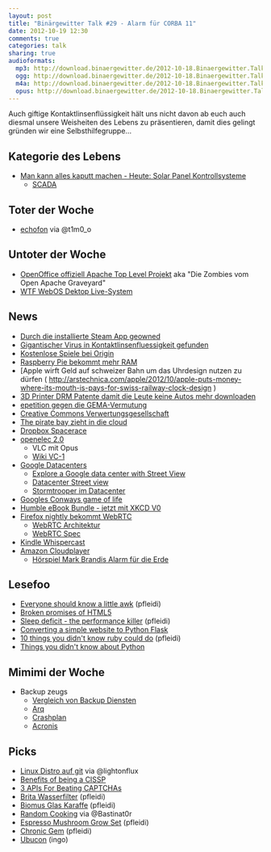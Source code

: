 ```yaml
---
layout: post
title: "Binärgewitter Talk #29 - Alarm für CORBA 11"
date: 2012-10-19 12:30
comments: true
categories: talk
sharing: true
audioformats:
  mp3: http://download.binaergewitter.de/2012-10-18.Binaergewitter.Talk.29.mp3
  ogg: http://download.binaergewitter.de/2012-10-18.Binaergewitter.Talk.29.ogg
  m4a: http://download.binaergewitter.de/2012-10-18.Binaergewitter.Talk.29.m4a
  opus: http://download.binaergewitter.de/2012-10-18.Binaergewitter.Talk.29.opus
---
```

Auch giftige Kontaktlinsenflüssigkeit hält uns nicht davon ab euch auch diesmal unsere Weisheiten des Lebens zu präsentieren, damit dies gelingt gründen wir eine Selbsthilfegruppe...

## Kategorie des Lebens

- [Man kann alles kaputt machen - Heute: Solar Panel Kontrollsysteme]( http://arstechnica.com/security/2012/10/solar-panel-control-systems-vulnerable-to-hacks/ )
    * [SCADA]( http://en.wikipedia.org/wiki/SCADA )

## Toter der Woche

- [echofon](http://blog.echofon.com/2012/10/changes-coming-for-echofon-desktop-users.html ) via @t1m0_o

## Untoter der Woche

- [OpenOffice offiziell Apache Top Level Projekt]( http://www.pro-linux.de/news/1/19012/apache-software-foundation-graduiert-openoffice.html ) aka "Die Zombies vom Open Apache Graveyard"
- [WTF WebOS Dektop Live-System]( http://www.pro-linux.de/news/1/19011/webos-als-live-system-vorgestellt.html )

## News

- [Durch die installierte Steam App geowned]( http://arstechnica.com/security/2012/10/steam-vulnerability-can-lead-to-remote-insertion-of-malicious-code/ )
- [Gigantischer Virus in Kontaktlinsenfluessigkeit gefunden]( http://arstechnica.com/science/2012/10/contact-lens-solution-hosts-giant-virus-ecosystem-of-parasites/ )
- [Kostenlose Spiele bei Origin]( http://www.golem.de/news/origin-massenhaft-kostenlose-downloads-durch-key-panne-1210-95089.html )
- [Raspberry Pie bekommt mehr RAM]( http://www.raspberrypi.org/archives/2180 )
- [Apple wirft Geld auf schweizer Bahn um das Uhrdesign nutzen zu dürfen ( http://arstechnica.com/apple/2012/10/apple-puts-money-where-its-mouth-is-pays-for-swiss-railway-clock-design )
- [3D Printer DRM Patente damit die Leute keine Autos mehr downloaden]( http://torrentfreak.cjom/3d-printer-drm-patent-to-stop-people-downloading-a-car-121012/ )
- [epetition gegen die GEMA-Vermutung](https://epetitionen.bundestag.de/petitionen/_2012/_08/_28/Petition_35441.html )
- [Creative Commons Verwertungsgesellschaft](http://c3s.cc/ )
- [The pirate bay zieht in die cloud]( http://www.golem.de/news/razzia-vorbeugung-pirate-bay-entschwebt-in-die-cloud-1210-95157.html )
- [Dropbox Spacerace]( https://www.dropbox.com/spacerace )
- [openelec 2.0](http://www.pro-linux.de/news/1/19006/mediacenter-distribution-openelec-20-erschienen.html  )
   - VLC mit Opus
   - [Wiki VC-1]( http://en.wikipedia.org/wiki/VC-1 )
- [Google Datacenters]( http://www.google.com/about/datacenters/gallery/#/ )
    - [Explore a Google data center with Street View]( https://www.youtube.com/watch?feature=player_embedded&v=avP5d16wEp0 )
    - [Datacenter Street view]( http://www.google.com/about/datacenters/inside/streetview/ )
    - [Stormtrooper im Datacenter]( http://twitter.com/pfleidi/status/259002769271296000/photo/1 )
- [Googles Conways game of life]( https://www.google.com/search?q=conways+game+of+life )
- [Humble eBook Bundle - jetzt mit XKCD V0]( https://www.humblebundle.com/ )
- [Firefox nightly bekommt WebRTC]( http://www.golem.de/news/nightly-builds-firefox-mit-webrtc-1210-95086.html )
    * [WebRTC Architektur]( http://www.webrtc.org/reference/architecture )
    * [WebRTC Spec]( http://www.w3.org/TR/webrtc/ )
- [Kindle Whispercast]( http://www.golem.de/news/whispercast-for-kindle-jedem-schueler-das-gleiche-schul-e-book-1210-95147.html )
- [Amazon Cloudplayer](http://www.amazon.de/gp/help/customer/display.html/?ie=UTF8&camp=1638&creative=19454&linkCode=ur2&nodeId=200935230&site-redirect=de&tag=jitcreat-21 )
  - [Hörspiel Mark Brandis Alarm für die Erde](http://www.amazon.de/gp/product/B005VYHQ7U/ref=as_li_ss_tl?ie=UTF8&camp=1638&creative=19454&creativeASIN=B005VYHQ7U&linkCode=as2&tag=trektrip )

## Lesefoo

- [Everyone should know a little awk]( http://gregable.com/2010/09/why-you-should-know-just-little-awk.html ) (pfleidi)
- [Broken promises of HTML5]( https://www.youtube.com/watch?v=r7xnKSPWTjo&feature=player_embedded )
- [Sleep deficit - the performance killer]( http://hbr.org/2006/10/sleep-deficit-the-performance-killer ) (pfleidi)
- [Converting a simple website to Python Flask]( http://vertstudios.com/blog/new-flask-site/ )
- [10 things you didn't know ruby could do]( https://speakerdeck.com/u/jeg2/p/10-things-you-didnt-know-ruby-could-do ) (pfleidi)
- [Things you didn't know about Python]( https://speakerdeck.com/u/mitsuhiko/p/didntknow )

## Mimimi der Woche

- Backup zeugs
    * [Vergleich von Backup Diensten]( http://en.wikipedia.org/wiki/Comparison_of_online_backup_services )
    * [Arq]( http://www.haystacksoftware.com/arq/ )
    * [Crashplan]( http://www.crashplan.com/ )
    * [Acronis]( http://www.acronis.de/backup-recovery/smallbusiness.html )

## Picks

- [Linux Distro auf git](http://webconverger.org/upgrade/ ) via @lightonflux
- [Benefits of being a CISSP]( http://www.youtube.com/watch?v=8DZkpynFhak&feature=player_embedded )
- [3 APIs For Beating CAPTCHAs]( http://blog.programmableweb.com/2012/10/17/rise-of-the-spambots-3-apis-for-beating-captchas/ )
- [Brita Wasserfilter]( https://www.amazon.de/dp/B003L20HI4/ref=as_li_ss_til?tag=pfleidi-21 ) (pfleidi)
- [Biomus Glas Karaffe]( https://www.amazon.de/dp/B0027V9WX6/ref=as_li_ss_til?tag=pfleidi-21 ) (pfleidi)
- [Random Cooking](https://github.com/bastinat0r/random-cooking ) via @Bastinat0r
- [Espresso Mushroom Grow Set]( http://www.espressomushroom.co.uk/ ) (pfleidi)
- [Chronic Gem]( https://github.com/mojombo/chronic ) (pfleidi)
- [Ubucon](http://ubucon.de ) (ingo)
